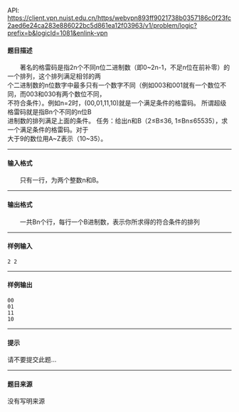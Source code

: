 API: https://client.vpn.nuist.edu.cn/https/webvpn893ff9021738b0357186c0f23fc2aed6e24ca283e886022bc5d861ea12f03963/v1/problem/logic?prefix=b&logicId=1081&enlink-vpn

#### 题目描述

　　著名的格雷码是指2n个不同n位二进制数（即0~2n-1，不足n位在前补零）的一个排列，这个排列满足相邻的两  
个二进制数的n位数字中最多只有一个数字不同（例如003和001就有一个数位不同，而003和030有两个数位不同，  
不符合条件）。例如n=2时，(00,01,11,10)就是一个满足条件的格雷码。 所谓超级格雷码就是指Bn个不同的n位B  
进制数的排列满足上面的条件。 任务：给出n和B（2≤B≤36, 1≤Bn≤65535），求一个满足条件的格雷码。对于  
大于9的数位用A~Z表示（10~35）。

---

#### 输入格式

　　只有一行，为两个整数n和B。

---

#### 输出格式

　　一共Bn个行，每行一个B进制数，表示你所求得的符合条件的排列

---

#### 样例输入
```
2 2
```

---

#### 样例输出
```
00
01
11
10
```

---

#### 提示

请不要提交此题...

---

#### 题目来源

没有写明来源